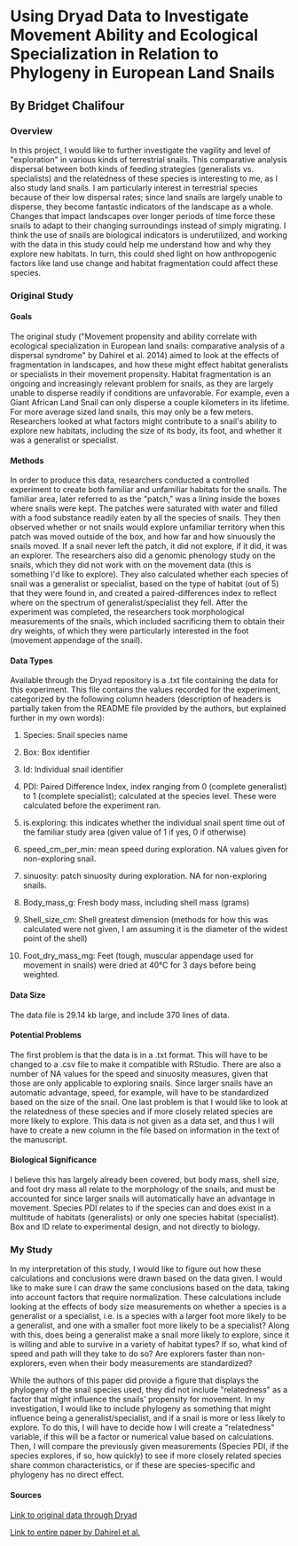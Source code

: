 
# Using Dryad Data to Investigate Movement Ability and Ecological Specialization in Relation to Phylogeny in European Land Snails

## By Bridget Chalifour

### Overview
In this project, I would like to further investigate the vagility and level of "exploration" in various kinds of terrestrial snails. This comparative analysis dispersal between both kinds of feeding strategies (generalists vs. specialists) and the relatedness of these species is interesting to me, as I also study land snails. I am particularly interest in terrestrial species because of their low dispersal rates; since land snails are largely unable to disperse, they become fantastic indicators of the landscape as a whole. Changes that impact landscapes over longer periods of time force these snails to adapt to their changing surroundings instead of simply migrating. I think the use of snails are biological indicators is underutilized, and working with the data in this study could help me understand how and why they explore new habitats. In turn, this could shed light on how anthropogenic factors like land use change and habitat fragmentation could affect these species.  

### Original Study

#### Goals

The original study ("Movement propensity and ability correlate with ecological specialization in European land snails: comparative analysis of a dispersal syndrome" by Dahirel et al. 2014) aimed to look at the effects of fragmentation in landscapes, and how these might effect habitat generalists or specialists in their movement propensity. Habitat fragmentation is an ongoing and increasingly relevant problem for snails, as they are largely unable to disperse readily if conditions are unfavorable. For example, even a Giant African Land Snail can only disperse a couple kilometers in its lifetime. For more average sized land snails, this may only be a few meters. Researchers looked at what factors might contribute to a snail's ability to explore new habitats, including the size of its body, its foot, and whether it was a generalist or specialist. 

#### Methods

In order to produce this data, researchers conducted a controlled experiment to create both familiar and unfamiliar habitats for the snails. The familiar area, later referred to as the "patch," was a lining inside the boxes where snails were kept. The patches were saturated with water and filled with a food substance readily eaten by all the species of snails. They then observed whether or not snails would explore unfamiliar territory when this patch was moved outside of the box, and how far and how sinuously the snails moved. If a snail never left the patch, it did not explore, if it did, it was an explorer. The researchers also did a genomic phenology study on the snails, which they did not work with on the movement data (this is something I'd like to explore). They also calculated whether each species of snail was a generalist or specialist, based on the type of habitat (out of 5) that they were found in, and created a paired-differences index to reflect where on the spectrum of generalist/specialist they fell. After the experiment was completed, the researchers took morphological measurements of the snails, which included sacrificing them to obtain their dry weights, of which they were particularly interested in the foot (movement appendage of the snail). 

#### Data Types

Available through the Dryad repository is a .txt file containing the data for this experiment.  This file contains the values recorded for the experiment, categorized by the following column headers (description of headers is partially taken from the README file provided by the authors, but explained further in my own words):

1. Species: Snail species name

2. Box: Box identifier

3. Id: Individual snail identifier

4. PDI: Paired Difference Index, index ranging from 0 (complete generalist) to 1 (complete specialist); calculated at the species level. These were calculated before the experiment ran. 

5. is.exploring: this indicates whether the individual snail spent time out of the familiar study area (given value of 1 if yes, 0 if otherwise) 

6. speed_cm_per_min: mean speed during exploration. NA values given for non-exploring snail.	

7. sinuosity: patch sinuosity during exploration. NA for non-exploring snails.	

8. Body_mass_g: Fresh body mass, including shell mass (grams)	

9. Shell_size_cm: Shell greatest dimension (methods for how this was calculated were not given, I am assuming it is the diameter of the widest point of the shell)	

10. Foot_dry_mass_mg: Feet (tough, muscular appendage used for movement in snails) were dried at 40°C for 3 days before being weighted.

#### Data Size

The data file is 29.14 kb large, and include 370 lines of data. 

#### Potential Problems

The first problem is that the data is in a .txt format. This will have to be changed to a .csv file to make it compatible with RStudio. There are also a number of NA values for the speed and sinuosity measures, given that those are only applicable to exploring snails. Since larger snails have an automatic advantage, speed, for example, will have to be standardized based on the size of the snail. One last problem is that I would like to look at the relatedness of these species and if more closely related species are more likely to explore. This data is not given as a data set, and thus I will have to create a new column in the file based on information in the text of the manuscript. 

#### Biological Significance

I believe this has largely already been covered, but body mass, shell size, and foot dry mass all relate to the morphology of the snails, and must be accounted for since larger snails will automatically have an advantage in movement. Species PDI relates to if the species can and does exist in a multitude of habitats (generalists) or only one species habitat (specialist).  Box and ID relate to experimental design, and not directly to biology. 

### My Study

In my interpretation of this study, I would like to figure out how these calculations and conclusions were drawn based on the data given. I would like to make sure I can draw the same conclusions based on the data, taking into account factors that require normalization. These calculations include looking at the effects of body size measurements on whether a species is a generalist or a specialist, i.e. is a species with a larger foot more likely to be a generalist, and one with a smaller foot more likely to be a specialist? Along with this, does being a generalist make a snail more likely to explore, since it is willing and able to survive in a variety of habitat types? If so, what kind of speed and path will they take to do so? Are explorers faster than non-explorers, even when their body measurements are standardized? 

While the authors of this paper did provide a figure that displays the phylogeny of the snail species used, they did not include "relatedness" as a factor that might influence the snails' propensity for movement. In my investigation, I would like to include phylogeny as something that might influence being a generalist/specialist, and if a snail is more or less likely to explore. To do this, I will have to decide how I will create a "relatedness" variable, if this will be a factor or numerical value based on calculations. Then, I will compare the previously given measurements (Species PDI, if the species explores, if so, how quickly) to see if more closely related species share common characteristics, or if these are species-specific and phylogeny has no direct effect. 

#### Sources

[Link to original data through Dryad](https://datadryad.org/resource/doi:10.5061/dryad.js5d3)


[Link to entire paper by Dahirel et al.](https://besjournals.onlinelibrary.wiley.com/doi/10.1111/1365-2656.12276) 

